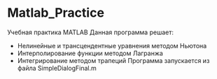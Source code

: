 # Matlab_Practice
Учебная практика MATLAB
Данная программа решает:
* Нелинейные и трансцендентные уравнения методом Ньютона 
* Интерполирование функции методом Лагранжа
* Интегрирование методом трапеций
Программа запускается из файла SimpleDialogFinal.m
